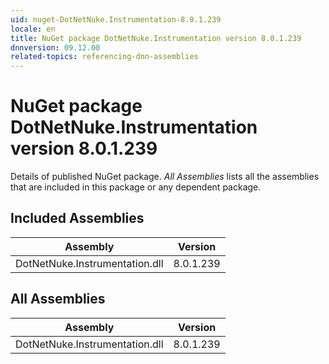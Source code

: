 ```yaml
---
uid: nuget-DotNetNuke.Instrumentation-8.0.1.239
locale: en
title: NuGet package DotNetNuke.Instrumentation version 8.0.1.239
dnnversion: 09.12.00
related-topics: referencing-dnn-assemblies
---
```


# NuGet package DotNetNuke.Instrumentation version 8.0.1.239
Details of published NuGet package.
*All Assemblies* lists all the assemblies that are included in this package or any dependent package.

## Included Assemblies

|Assembly|Version|
|---|---|
|DotNetNuke.Instrumentation.dll|8.0.1.239|

## All Assemblies

|Assembly|Version|
|---|---|
|DotNetNuke.Instrumentation.dll|8.0.1.239|

